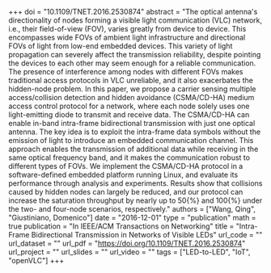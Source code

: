 +++
doi = "10.1109/TNET.2016.2530874"
abstract = "The optical antenna's directionality of nodes forming a visible light communication (VLC) network, i.e., their field-of-view (FOV), varies greatly from device to device. This encompasses wide FOVs of ambient light infrastructure and directional FOVs of light from low-end embedded devices. This variety of light propagation can severely affect the transmission reliability, despite pointing the devices to each other may seem enough for a reliable communication. The presence of interference among nodes with different FOVs makes traditional access protocols in VLC unreliable, and it also exacerbates the hidden-node problem. In this paper, we propose a carrier sensing multiple access/collision detection and hidden avoidance (CSMA/CD-HA) medium access control protocol for a network, where each node solely uses one light-emitting diode to transmit and receive data. The CSMA/CD-HA can enable in-band intra-frame bidirectional transmission with just one optical antenna. The key idea is to exploit the intra-frame data symbols without the emission of light to introduce an embedded communication channel. This approach enables the transmission of additional data while receiving in the same optical frequency band, and it makes the communication robust to different types of FOVs. We implement the CSMA/CD-HA protocol in a software-defined embedded platform running Linux, and evaluate its performance through analysis and experiments. Results show that collisions caused by hidden nodes can largely be reduced, and our protocol can increase the saturation throughput by nearly up to 50{%} and 100{%} under the two- and four-node scenarios, respectively."
authors = ["Wang, Qing", "Giustiniano, Domenico"]
date = "2016-12-01"
type = "publication"
math = true
publication = "In IEEE/ACM Transactions on Networking"
title = "Intra-Frame Bidirectional Transmission in Networks of Visible LEDs"
url_code = ""
url_dataset = ""
url_pdf = "https://doi.org/10.1109/TNET.2016.2530874"
url_project = ""
url_slides = ""
url_video = ""
tags = ["LED-to-LED", "IoT", "openVLC"]
+++

